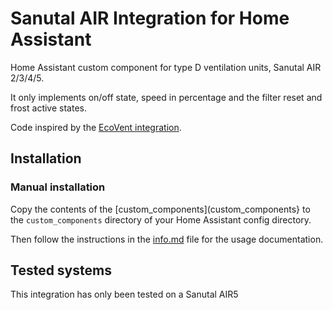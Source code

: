 # Sanutal AIR Integration for Home Assistant
Home Assistant custom component for type D ventilation units, Sanutal AIR 2/3/4/5. 

It only implements on/off state, speed in percentage and the filter reset and frost active states.

Code inspired by the [EcoVent integration](https://github.com/aglehmann/home_assistant_ecovent).
## Installation
### Manual installation
Copy the contents of the [custom_components](custom_components} to the `custom_components` directory of your Home Assistant config directory.

Then follow the instructions in the [info.md](info.md) file for the usage documentation.

## Tested systems
This integration has only been tested on a Sanutal AIR5